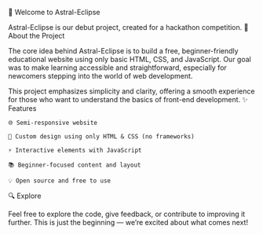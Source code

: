 🌌 Welcome to Astral-Eclipse

Astral-Eclipse is our debut project, created for a hackathon competition.
🚀 About the Project

The core idea behind Astral-Eclipse is to build a free, beginner-friendly educational website using only basic HTML, CSS, and JavaScript. Our goal was to make learning accessible and straightforward, especially for newcomers stepping into the world of web development.

This project emphasizes simplicity and clarity, offering a smooth experience for those who want to understand the basics of front-end development.
✨ Features

    🌐 Semi-responsive website

    🎨 Custom design using only HTML & CSS (no frameworks)

    ⚡ Interactive elements with JavaScript

    📚 Beginner-focused content and layout

    💡 Open source and free to use

🔍 Explore

Feel free to explore the code, give feedback, or contribute to improving it further. This is just the beginning — we’re excited about what comes next!
